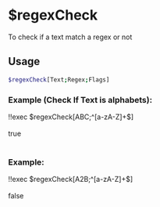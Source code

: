 # $regexCheck

To check if a text match a regex or not

## Usage

```bash
$regexCheck[Text;Regex;Flags]
```

### Example (Check If Text is alphabets):
<discord-messages>
          <discord-message :bot="false" role-color="#ffcc9a" author="Member">
        !!exec $regexCheck[ABC;^[a-zA-Z]+$]<br><br>
          </discord-message>
          <discord-message :bot="true" role-color="#0099ff" author="Custom Command" avatar="https://media.discordapp.net/avatars/725721249652670555/781224f90c3b841ba5b40678e032f74a.webp">
        true<br><br>
        </discord-message>
</discord-messages>

### Example:
<discord-messages>
          <discord-message :bot="false" role-color="#ffcc9a" author="Member">
        !!exec $regexCheck[A2B;^[a-zA-Z]+$]<br><br>
          </discord-message>
          <discord-message :bot="true" role-color="#0099ff" author="Custom Command" avatar="https://media.discordapp.net/avatars/725721249652670555/781224f90c3b841ba5b40678e032f74a.webp">
        false
        </discord-message>
</discord-messages>